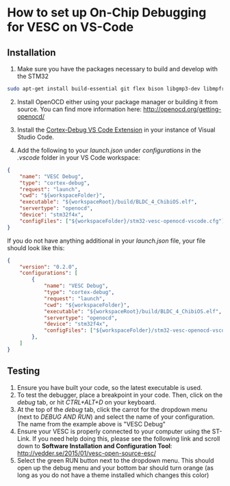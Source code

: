 # How to set up On-Chip Debugging for VESC on VS-Code
## Installation
1. Make sure you have the packages necessary to build and develop with the STM32
```bash
sudo apt-get install build-essential git flex bison libgmp3-dev libmpfr-dev libncurses5-dev libmpc-dev autoconf texinfo libtool libftdi-dev libusb-1.0-0-dev zlib1g zlib1g-dev python-yaml
```

2. Install OpenOCD either using your package manager or building it from source. You can find more information here: http://openocd.org/getting-openocd/

3. Install the [Cortex-Debug VS Code Extension](https://marketplace.visualstudio.com/items?itemName=marus25.cortex-debug) in your instance of Visual Studio Code.

4. Add the following to your *launch.json* under *configurations* in the *.vscode* folder in your VS Code workspace:
```json
{
    "name": "VESC Debug",
    "type": "cortex-debug",
    "request": "launch",
    "cwd": "${workspaceFolder}",
    "executable": "${workspaceRoot}/build/BLDC_4_ChibiOS.elf",
    "servertype": "openocd",
    "device": "stm32f4x",
    "configFiles": ["${workspaceFolder}/stm32-vesc-openocd-vscode.cfg"]
}
```

If you do not have anything additional in your *launch.json* file, your file should look like this:
```json
{
    "version": "0.2.0",
    "configurations": [
        {
            "name": "VESC Debug",
            "type": "cortex-debug",
            "request": "launch",
            "cwd": "${workspaceFolder}",
            "executable": "${workspaceRoot}/build/BLDC_4_ChibiOS.elf",
            "servertype": "openocd",
            "device": "stm32f4x",
            "configFiles": ["${workspaceFolder}/stm32-vesc-openocd-vscode.cfg"]
        },  
    ]
}
```
## Testing
1. Ensure you have built your code, so the latest executable is used.
2. To test the debugger, place a breakpoint in your code. Then, click on the *debug* tab, or hit *CTRL+ALT+D* on your keyboard.
3. At the top of the *debug* tab, click the carrot for the dropdown menu (next to *DEBUG AND RUN*) and select the name of your configuration. The name from the example above is "VESC Debug"
4. Ensure your VESC is properly connected to your computer using the ST-Link. If you need help doing this, please see the following link and scroll down to **Software Installation and Configuration Tool**: http://vedder.se/2015/01/vesc-open-source-esc/ 
5. Select the green RUN button next to the dropdown menu. This should open up the debug menu and your bottom bar should turn orange (as long as you do not have a theme installed which changes this color)
